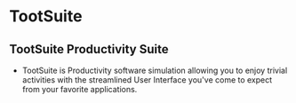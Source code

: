 # TootSuite

TootSuite Productivity Suite
---

* TootSuite is Productivity software simulation allowing you to enjoy trivial activities with the streamlined User Interface you've come to expect from your favorite applications.
